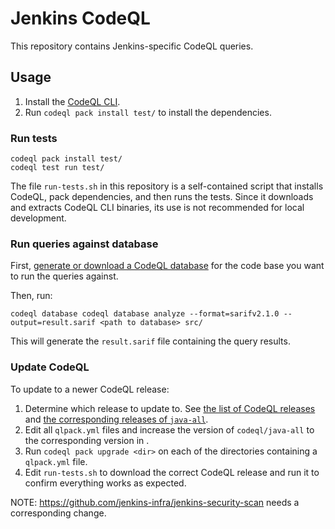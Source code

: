 # Jenkins CodeQL

This repository contains Jenkins-specific CodeQL queries.

## Usage

1. Install the [CodeQL CLI](https://github.com/github/codeql-cli-binaries/releases).
2. Run `codeql pack install test/` to install the dependencies.

### Run tests

    codeql pack install test/
    codeql test run test/

The file `run-tests.sh` in this repository is a self-contained script that installs CodeQL, pack dependencies, and then runs the tests.
Since it downloads and extracts CodeQL CLI binaries, its use is not recommended for local development.

### Run queries against database

First, [generate or download a CodeQL database](https://codeql.github.com/docs/codeql-cli/creating-codeql-databases/) for the code base you want to run the queries against.

Then, run:

    codeql database codeql database analyze --format=sarifv2.1.0 --output=result.sarif <path to database> src/

This will generate the `result.sarif` file containing the query results.

### Update CodeQL

To update to a newer CodeQL release:

1. Determine which release to update to. See [the list of CodeQL releases](https://github.com/github/codeql-cli-binaries/releases) and [the corresponding releases of `java-all`](https://github.com/github/codeql/blob/main/java/ql/src/CHANGELOG.md).
2. Edit all `qlpack.yml` files and increase the version of `codeql/java-all` to the corresponding version in .
3. Run `codeql pack upgrade <dir>` on each of the directories containing a `qlpack.yml` file.
4. Edit `run-tests.sh` to download the correct CodeQL release and run it to confirm everything works as expected.

NOTE: https://github.com/jenkins-infra/jenkins-security-scan needs a corresponding change.
